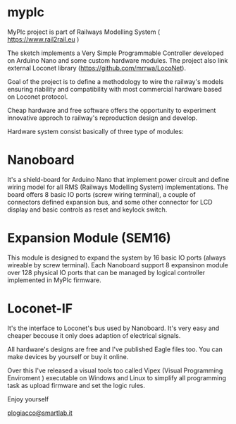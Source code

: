 # myplc

MyPlc project is part of Railways Modelling System ( https://www.rail2rail.eu ) 

The sketch implements a Very Simple Programmable Controller developed on Arduino Nano and some custom hardware modules.
The project also link external Loconet library (https://github.com/mrrwa/LocoNet).

Goal of the project is to define a methodology to wire the railway's models ensuring riability and compatibility with most commercial hardware based on Loconet protocol.

Cheap hardware and free software offers the opportunity to experiment innovative approch to railway's reproduction design and develop.

Hardware system consist basically of three type of modules:

# Nanoboard
It's a shield-board for Arduino Nano that implement power circuit and define wiring model for all RMS (Railways Modelling System) implementations. 
The board offers 8 basic IO ports (screw wiring terminal), a couple of connectors defined expansion bus, and some other connector for LCD display and basic controls as reset and keylock switch.

# Expansion Module (SEM16)
This module is designed to expand the system by 16 basic IO ports (always wireable by screw terminal). Each Nanoboard support  8 expansinon module over 128 physical IO ports that can be managed by logical controller implemented in MyPlc firmware.

# Loconet-IF
It's the interface to Loconet's bus used by Nanoboard. It's very easy and cheaper becouse it only does adaption of electrical signals. 

All hardware's designs are free and I've published Eagle files too. You can make devices by yourself or buy it online.

Over this I've released a visual tools too called  Vipex (Visual Programming Enviroment ) executable on Windows and Linux to simplify all programming task as upload firmware and set the logic rules.


Enjoy yourself

plogiacco@smartlab.it
